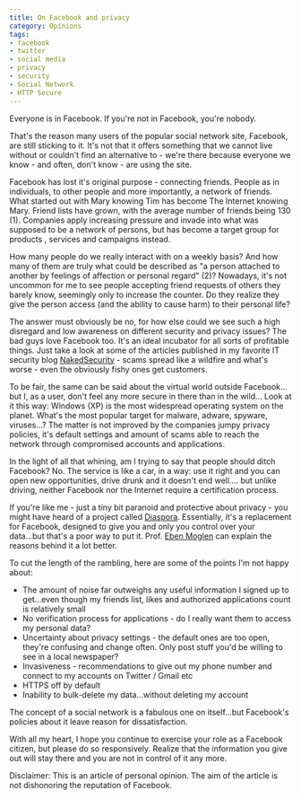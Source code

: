 ```yaml
---
title: On Facebook and privacy
category: Opinions
tags:
- facebook
- twitter
- social media
- privacy
- security
- Social Network
- HTTP Secure
---
```

Everyone is in Facebook. If you&#039;re not in Facebook, you&#039;re nobody</em>.

That&#039;s the reason many users of the popular social network site, Facebook, are still sticking to it. It&#039;s not that it offers something that we cannot live without or couldn&#039;t find an alternative to - we&#039;re there because everyone we know - and often, don&#039;t know - are using the site.

Facebook has lost it&#039;s original purpose - connecting friends. People as in individuals, to other people and more importantly, a network of friends. What started out with Mary knowing Tim has become The Internet knowing Mary. Friend lists have grown, with the average number of friends being 130 (1). Companies apply increasing pressure and invade into what was supposed to be a network of persons, but has become a target group for products , services and campaigns instead.

How many people do we really interact with on a weekly basis? And how many of them are truly what could be described as &quot;a person attached to another by feelings of affection or personal regard&quot; (2)? Nowadays, it&#039;s not uncommon for me to see people accepting friend requests of others they barely know, seemingly only to increase the counter. Do they realize they give the person access (and the ability to cause harm) to their personal life?

The answer must obviously be no, for how else could we see such a high disregard and low awareness on different security and privacy issues? The bad guys love Facebook too. It&#039;s an ideal incubator for all sorts of profitable things. Just take a look at some of the articles published in my favorite IT security blog [NakedSecurity](http://nakedsecurity.sophos.com/category/social-networks) - scams spread like a wildfire and what&#039;s worse - even the obviously fishy ones get customers.

To be fair, the same can be said about the virtual world outside Facebook... but I, as a user, don&#039;t feel any more secure in there than in the wild... Look at it this way: Windows (XP) is the most widespread operating system on the planet. What&#039;s the most popular target for malware, adware, spyware, viruses...? The matter is not improved by the companies jumpy privacy policies, it&#039;s default settings and amount of scams able to reach the network through compromised accounts and applications.

In the light of all that whining, am I trying to say that people should ditch Facebook? No. The service is like a car, in a way: use it right and you can open new opportunities, drive drunk and it doesn&#039;t end well.... but unlike driving, neither Facebook nor the Internet require a certification process.


If you&#039;re like me - just a tiny bit paranoid and protective about privacy - you might have heard of a project called [Diaspora](https://joindiaspora.com). Essentially, it&#039;s a replacement for Facebook, designed to give you and only you control over your data...but that&#039;s a poor way to put it. Prof. [Eben Moglen](http://isoc-ny.org/?p=1338) can explain the reasons behind it a lot better.

To cut the length of the rambling, here are some of the points I&#039;m not happy about:

* The amount of noise far outweighs any useful information I signed up to get...even though my friends list, likes and authorized applications count is relatively small
* No verification process for applications - do I really want them to access my personal data?
* Uncertainty about privacy settings - the default ones are too open, they&#039;re confusing and change often. Only post stuff you&#039;d be willing to see in a local newspaper?
* Invasiveness - recommendations to give out my phone number and connect to my accounts on Twitter / Gmail etc
* HTTPS off by default
* Inability to bulk-delete my data...without deleting my account

The concept of a social network is a fabulous one on itself...but Facebook&#039;s policies about it leave reason for dissatisfaction.

With all my heart, I hope you continue to exercise your role as a Facebook citizen, but please do so responsively. Realize that the information you give out will stay there and you are not in control of it any more.

Disclaimer: This is an article of personal opinion. The aim of the article is not dishonoring the reputation of Facebook.